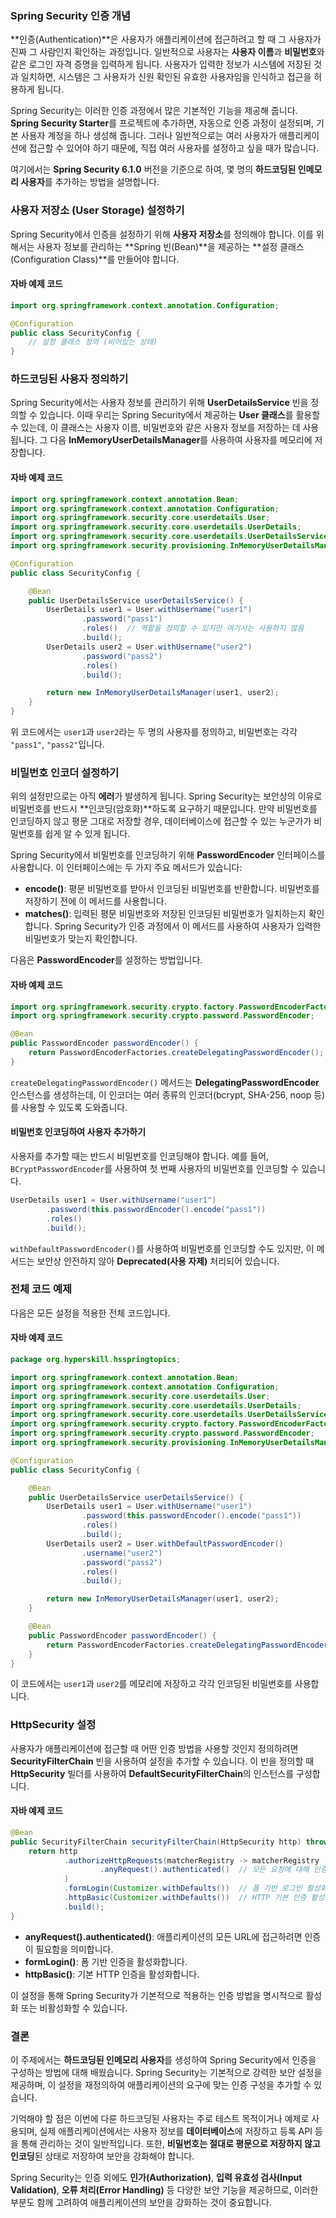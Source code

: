 ### Spring Security 인증 개념
**인증(Authentication)**은 사용자가 애플리케이션에 접근하려고 할 때 그 사용자가 진짜 그 사람인지 확인하는 과정입니다. 일반적으로 사용자는 **사용자 이름**과 **비밀번호**와 같은 로그인 자격 증명을 입력하게 됩니다. 사용자가 입력한 정보가 시스템에 저장된 것과 일치하면, 시스템은 그 사용자가 신원 확인된 유효한 사용자임을 인식하고 접근을 허용하게 됩니다.

Spring Security는 이러한 인증 과정에서 많은 기본적인 기능을 제공해 줍니다. **Spring Security Starter**를 프로젝트에 추가하면, 자동으로 인증 과정이 설정되며, 기본 사용자 계정을 하나 생성해 줍니다. 그러나 일반적으로는 여러 사용자가 애플리케이션에 접근할 수 있어야 하기 때문에, 직접 여러 사용자를 설정하고 싶을 때가 많습니다.

여기에서는 **Spring Security 6.1.0** 버전을 기준으로 하여, 몇 명의 **하드코딩된 인메모리 사용자**를 추가하는 방법을 설명합니다.

### 사용자 저장소 (User Storage) 설정하기
Spring Security에서 인증을 설정하기 위해 **사용자 저장소**를 정의해야 합니다. 이를 위해서는 사용자 정보를 관리하는 **Spring 빈(Bean)**을 제공하는 **설정 클래스(Configuration Class)**를 만들어야 합니다.

#### 자바 예제 코드
```java
import org.springframework.context.annotation.Configuration;

@Configuration
public class SecurityConfig {
    // 설정 클래스 정의 (비어있는 상태)
}
```

### 하드코딩된 사용자 정의하기
Spring Security에서는 사용자 정보를 관리하기 위해 **UserDetailsService** 빈을 정의할 수 있습니다. 이때 우리는 Spring Security에서 제공하는 **User 클래스**를 활용할 수 있는데, 이 클래스는 사용자 이름, 비밀번호와 같은 사용자 정보를 저장하는 데 사용됩니다. 그 다음 **InMemoryUserDetailsManager**를 사용하여 사용자를 메모리에 저장합니다.

#### 자바 예제 코드
```java
import org.springframework.context.annotation.Bean;
import org.springframework.context.annotation.Configuration;
import org.springframework.security.core.userdetails.User;
import org.springframework.security.core.userdetails.UserDetails;
import org.springframework.security.core.userdetails.UserDetailsService;
import org.springframework.security.provisioning.InMemoryUserDetailsManager;

@Configuration
public class SecurityConfig {

    @Bean
    public UserDetailsService userDetailsService() {
        UserDetails user1 = User.withUsername("user1")
                .password("pass1")
                .roles()  // 역할을 정의할 수 있지만 여기서는 사용하지 않음
                .build();
        UserDetails user2 = User.withUsername("user2")
                .password("pass2")
                .roles()
                .build();

        return new InMemoryUserDetailsManager(user1, user2);
    }
}
```
위 코드에서는 `user1`과 `user2`라는 두 명의 사용자를 정의하고, 비밀번호는 각각 `"pass1"`, `"pass2"`입니다.

### 비밀번호 인코더 설정하기
위의 설정만으로는 아직 **에러**가 발생하게 됩니다. Spring Security는 보안상의 이유로 비밀번호를 반드시 **인코딩(암호화)**하도록 요구하기 때문입니다. 만약 비밀번호를 인코딩하지 않고 평문 그대로 저장할 경우, 데이터베이스에 접근할 수 있는 누군가가 비밀번호를 쉽게 알 수 있게 됩니다. 

Spring Security에서 비밀번호를 인코딩하기 위해 **PasswordEncoder** 인터페이스를 사용합니다. 이 인터페이스에는 두 가지 주요 메서드가 있습니다:
- **encode()**: 평문 비밀번호를 받아서 인코딩된 비밀번호를 반환합니다. 비밀번호를 저장하기 전에 이 메서드를 사용합니다.
- **matches()**: 입력된 평문 비밀번호와 저장된 인코딩된 비밀번호가 일치하는지 확인합니다. Spring Security가 인증 과정에서 이 메서드를 사용하여 사용자가 입력한 비밀번호가 맞는지 확인합니다.

다음은 **PasswordEncoder**를 설정하는 방법입니다.

#### 자바 예제 코드
```java
import org.springframework.security.crypto.factory.PasswordEncoderFactories;
import org.springframework.security.crypto.password.PasswordEncoder;

@Bean
public PasswordEncoder passwordEncoder() {
    return PasswordEncoderFactories.createDelegatingPasswordEncoder();
}
```
`createDelegatingPasswordEncoder()` 메서드는 **DelegatingPasswordEncoder** 인스턴스를 생성하는데, 이 인코더는 여러 종류의 인코더(bcrypt, SHA-256, noop 등)를 사용할 수 있도록 도와줍니다.

#### 비밀번호 인코딩하여 사용자 추가하기
사용자를 추가할 때는 반드시 비밀번호를 인코딩해야 합니다. 예를 들어, `BCryptPasswordEncoder`를 사용하여 첫 번째 사용자의 비밀번호를 인코딩할 수 있습니다.

```java
UserDetails user1 = User.withUsername("user1")
        .password(this.passwordEncoder().encode("pass1"))
        .roles()
        .build();
```
`withDefaultPasswordEncoder()`를 사용하여 비밀번호를 인코딩할 수도 있지만, 이 메서드는 보안상 안전하지 않아 **Deprecated(사용 자제)** 처리되어 있습니다.

### 전체 코드 예제
다음은 모든 설정을 적용한 전체 코드입니다.

#### 자바 예제 코드
```java
package org.hyperskill.hsspringtopics;

import org.springframework.context.annotation.Bean;
import org.springframework.context.annotation.Configuration;
import org.springframework.security.core.userdetails.User;
import org.springframework.security.core.userdetails.UserDetails;
import org.springframework.security.core.userdetails.UserDetailsService;
import org.springframework.security.crypto.factory.PasswordEncoderFactories;
import org.springframework.security.crypto.password.PasswordEncoder;
import org.springframework.security.provisioning.InMemoryUserDetailsManager;

@Configuration
public class SecurityConfig {

    @Bean
    public UserDetailsService userDetailsService() {
        UserDetails user1 = User.withUsername("user1")
                .password(this.passwordEncoder().encode("pass1"))
                .roles()
                .build();
        UserDetails user2 = User.withDefaultPasswordEncoder()
                .username("user2")
                .password("pass2")
                .roles()
                .build();

        return new InMemoryUserDetailsManager(user1, user2);
    }

    @Bean
    public PasswordEncoder passwordEncoder() {
        return PasswordEncoderFactories.createDelegatingPasswordEncoder();
    }
}
```
이 코드에서는 `user1`과 `user2`를 메모리에 저장하고 각각 인코딩된 비밀번호를 사용합니다.

### HttpSecurity 설정
사용자가 애플리케이션에 접근할 때 어떤 인증 방법을 사용할 것인지 정의하려면 **SecurityFilterChain** 빈을 사용하여 설정을 추가할 수 있습니다. 이 빈을 정의할 때 **HttpSecurity** 빌더를 사용하여 **DefaultSecurityFilterChain**의 인스턴스를 구성합니다.

#### 자바 예제 코드
```java
@Bean
public SecurityFilterChain securityFilterChain(HttpSecurity http) throws Exception {
    return http
            .authorizeHttpRequests(matcherRegistry -> matcherRegistry
                    .anyRequest().authenticated()  // 모든 요청에 대해 인증 필요
            )
            .formLogin(Customizer.withDefaults())  // 폼 기반 로그인 활성화
            .httpBasic(Customizer.withDefaults())  // HTTP 기본 인증 활성화
            .build();
}
```
- **anyRequest().authenticated()**: 애플리케이션의 모든 URL에 접근하려면 인증이 필요함을 의미합니다.
- **formLogin()**: 폼 기반 인증을 활성화합니다.
- **httpBasic()**: 기본 HTTP 인증을 활성화합니다.

이 설정을 통해 Spring Security가 기본적으로 적용하는 인증 방법을 명시적으로 활성화 또는 비활성화할 수 있습니다.

### 결론
이 주제에서는 **하드코딩된 인메모리 사용자**를 생성하여 Spring Security에서 인증을 구성하는 방법에 대해 배웠습니다. Spring Security는 기본적으로 강력한 보안 설정을 제공하며, 이 설정을 재정의하여 애플리케이션의 요구에 맞는 인증 구성을 추가할 수 있습니다.

기억해야 할 점은 이번에 다룬 하드코딩된 사용자는 주로 테스트 목적이거나 예제로 사용되며, 실제 애플리케이션에서는 사용자 정보를 **데이터베이스**에 저장하고 등록 API 등을 통해 관리하는 것이 일반적입니다. 또한, **비밀번호는 절대로 평문으로 저장하지 않고 인코딩**된 상태로 저장하여 보안을 강화해야 합니다.

Spring Security는 인증 외에도 **인가(Authorization)**, **입력 유효성 검사(Input Validation)**, **오류 처리(Error Handling)** 등 다양한 보안 기능을 제공하므로, 이러한 부분도 함께 고려하여 애플리케이션의 보안을 강화하는 것이 중요합니다.